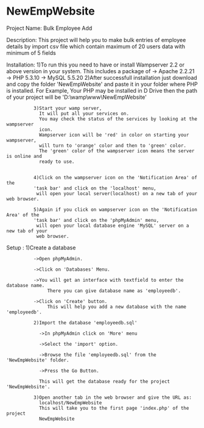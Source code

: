 # NewEmpWebsite
Project Name: Bulk Employee Add

Description:  This project will help you to make bulk entries of employee details 
			  by import csv file which contain maximum of 20 users data with minimum 
			  of 5 fields

Installation: 1)To run this you need to have or install 
			    Wampserver 2.2 or above version in your system. 
				This includes a package of
			    -> Apache 2.2.21
			    -> PHP 5.3.10
			    -> MySQL 5.5.20
			  2)After successfull installation just download and 
			    copy the folder 'NewEmpWebsite' and paste it in your
			    folder where PHP is installed.
			    For Example, Your PHP may be installed in D Drive then the path of your 
			    project will be
			    'D:\wamp\www\NewEmpWebsite'
				
			  3)Start your wamp server,
			    It will put all your services on.
				You may check the status of the services by looking at the wampserver 
				icon.
				Wampserver icon will be 'red' in color on starting your wampserver, 
				will turn to 'orange' color and then to 'green' color.
				The 'green' color of the wampserver icon means the server is online and
				ready to use. 
				
								
			  4)Click on the wampserver icon on the 'Notification Area' of the 
			  'task bar' and click on the 'localhost' menu,
			   will open your local server(localhost) on a new tab of your web browser.
			  
			  5)Again if you click on wampserver icon on the 'Notification Area' of the 
			  'task bar' and click on the 'phpMyAdmin' menu,
			   will open your local database engine 'MySQL' server on a new tab of your
			   web browser.
			  
Setup      :  1)Create a database 
              
			  ->Open phpMyAdmin.
			  
			  ->Click on 'Databases' Menu.
				
			  ->You will get an interface with textfield to enter the database name.
				   There you can give database name as 'employeedb'.
					
			  ->Click on 'Create' button.
				   This will help you add a new database with the name 'employeedb'.
				   
			  2)Import the database 'employeedb.sql' 
			  
				->In phpMyAdmin click on 'More' menu 
				
				->Select the 'import' option.
				  
				->Browse the file 'employeedb.sql' from the 'NewEmpWebsite' folder.
				
				->Press the Go Button.
				
			    This will get the database ready for the project 'NewEmpWebsite'.
				
			  3)Open another tab in the web browser and give the URL as:
			    localhost/NewEmpWebsite
				This will take you to the first page 'index.php' of the project 
				NewEmpWebsite
				
		
